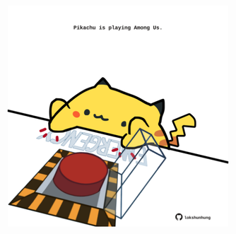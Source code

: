 <!-- built at 14/05/2023, 17:01:00 UTC -->
<p align="center">
  <img width="500" height="500" src="./ReadmeImage.svg">
</p>
